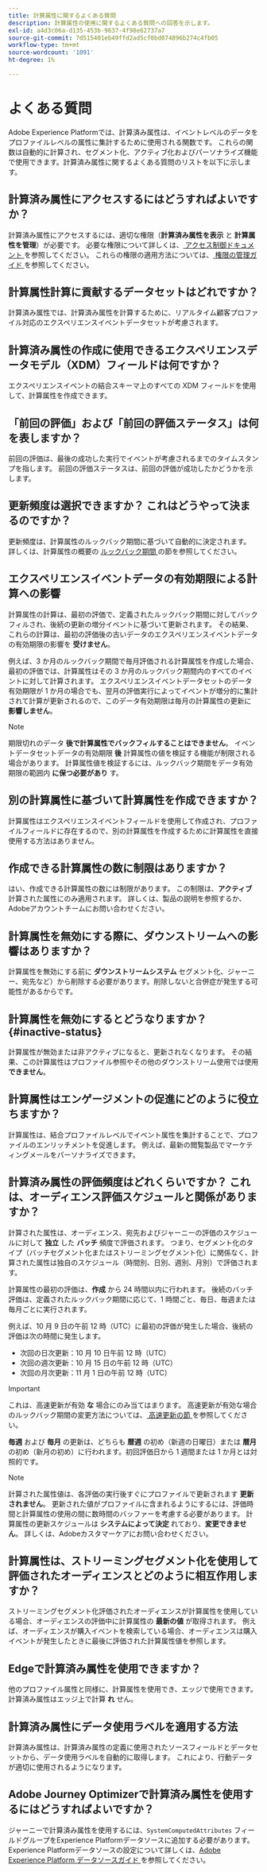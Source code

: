```yaml
---
title: 計算属性に関するよくある質問
description: 計算属性の使用に関するよくある質問への回答を示します。
exl-id: a4d3c06a-d135-453b-9637-4f98e62737a7
source-git-commit: 7d515401eb49ffd2ad5cf0bd074896b274c4fb05
workflow-type: tm+mt
source-wordcount: '1091'
ht-degree: 1%

---
```


# よくある質問

Adobe Experience Platformでは、計算済み属性は、イベントレベルのデータをプロファイルレベルの属性に集計するために使用される関数です。 これらの関数は自動的に計算され、セグメント化、アクティブ化およびパーソナライズ機能で使用できます。計算済み属性に関するよくある質問のリストを以下に示します。

## 計算済み属性にアクセスするにはどうすればよいですか？

計算済み属性にアクセスするには、適切な権限（**計算済み属性を表示** と **計算属性を管理**）が必要です。 必要な権限について詳しくは、[ アクセス制御ドキュメント ](../../access-control/home.md) を参照してください。 これらの権限の適用方法については、[ 権限の管理ガイド ](../../access-control/ui/permissions.md) を参照してください。

## 計算属性計算に貢献するデータセットはどれですか？

計算済み属性では、計算済み属性を計算するために、リアルタイム顧客プロファイル対応のエクスペリエンスイベントデータセットが考慮されます。

## 計算済み属性の作成に使用できるエクスペリエンスデータモデル（XDM）フィールドは何ですか？

エクスペリエンスイベントの結合スキーマ上のすべての XDM フィールドを使用して、計算属性を作成できます。

## 「前回の評価」および「前回の評価ステータス」は何を表しますか？

前回の評価は、最後の成功した実行でイベントが考慮されるまでのタイムスタンプを指します。 前回の評価ステータスは、前回の評価が成功したかどうかを示します。

## 更新頻度は選択できますか？ これはどうやって決まるのですか？

更新頻度は、計算属性のルックバック期間に基づいて自動的に決定されます。 詳しくは、計算属性の概要の [ ルックバック期間 ](./overview.md#lookback-periods) の節を参照してください。

## エクスペリエンスイベントデータの有効期限による計算への影響

計算属性の計算は、最初の評価で、定義されたルックバック期間に対してバックフィルされ、後続の更新の増分イベントに基づいて更新されます。 その結果、これらの計算は、最初の評価後の古いデータのエクスペリエンスイベントデータの有効期限の影響を **受けません**。

例えば、3 か月のルックバック期間で毎月評価される計算属性を作成した場合、最初の評価では、計算属性はその 3 か月のルックバック期間内のすべてのイベントに対して計算されます。 エクスペリエンスイベントデータセットのデータ有効期限が 1 か月の場合でも、翌月の評価実行によってイベントが増分的に集計されて計算が更新されるので、このデータ有効期限は毎月の計算属性の更新に **影響しません**。

>[!NOTE]
>
>期限切れのデータ **後で計算属性でバックフィルすることはできません**。 イベントデータセットデータの有効期限 **後** 計算属性の値を検証する機能が制限される場合があります。 計算属性値を検証するには、ルックバック期間をデータ有効期限の範囲内 **に保つ必要があり** す。

## 別の計算属性に基づいて計算属性を作成できますか？

計算属性はエクスペリエンスイベントフィールドを使用して作成され、プロファイルフィールドに存在するので、別の計算属性を作成するために計算属性を直接使用する方法はありません。

## 作成できる計算属性の数に制限はありますか？

はい、作成できる計算属性の数には制限があります。 この制限は、**アクティブ** 計算された属性にのみ適用されます。 詳しくは、製品の説明を参照するか、Adobeアカウントチームにお問い合わせください。

## 計算属性を無効にする際に、ダウンストリームへの影響はありますか？

計算属性を無効にする前に **ダウンストリームシステム** セグメント化、ジャーニー、宛先など）から削除する必要があります。削除しないと合併症が発生する可能性があるからです。

## 計算属性を無効にするとどうなりますか？ {#inactive-status}

計算属性が無効または非アクティブになると、更新されなくなります。 その結果、この計算属性はプロファイル参照やその他のダウンストリーム使用では使用 **できません**。

## 計算属性はエンゲージメントの促進にどのように役立ちますか？

計算属性は、結合プロファイルレベルでイベント属性を集計することで、プロファイルのエンリッチメントを促進します。 例えば、最新の閲覧製品でマーケティングメールをパーソナライズできます。

## 計算済み属性の評価頻度はどれくらいですか？ これは、オーディエンス評価スケジュールと関係がありますか？

計算された属性は、オーディエンス、宛先およびジャーニーの評価のスケジュールに対して **独立** した **バッチ** 頻度で評価されます。 つまり、セグメント化のタイプ（バッチセグメント化またはストリーミングセグメント化）に関係なく、計算された属性は独自のスケジュール（時間別、日別、週別、月別）で評価されます。

計算属性の最初の評価は、**作成** から 24 時間以内に行われます。 後続のバッチ評価は、定義されたルックバック期間に応じて、1 時間ごと、毎日、毎週または毎月ごとに実行されます。

例えば、10 月 9 日の午前 12 時（UTC）に最初の評価が発生した場合、後続の評価は次の時間に発生します。

- 次回の日次更新：10 月 10 日午前 12 時（UTC）
- 次回の週次更新：10 月 15 日の午前 12 時（UTC）
- 次回の月次更新：11 月 1 日の午前 12 時（UTC）

>[!IMPORTANT]
>
>これは、高速更新が有効 **な** 場合にのみ当てはまります。 高速更新が有効な場合のルックバック期間の変更方法については、[ 高速更新の節 ](./overview.md#fast-refresh) を参照してください。

**毎週** および **毎月** の更新は、どちらも **暦週** の初め（新週の日曜日）または **暦月** の初め（新月の初め）に行われます。初回評価日から 1 週間または 1 か月とは対照的です。

>[!NOTE]
>
>計算された属性値は、各評価の実行後すぐにプロファイルで更新されます **更新されません**。 更新された値がプロファイルに含まれるようにするには、評価時間と計算属性の使用の間に数時間のバッファーを考慮する必要があります。 計算属性の更新スケジュールは **システムによって決定** れており、**変更できません**。 詳しくは、Adobeカスタマーケアにお問い合わせください。

## 計算属性は、ストリーミングセグメント化を使用して評価されたオーディエンスとどのように相互作用しますか？

ストリーミングセグメント化評価されたオーディエンスが計算属性を使用している場合、オーディエンスの評価中に計算属性の **最新の値** が取得されます。 例えば、オーディエンスが購入イベントを検索している場合、オーディエンスは購入イベントが発生したときに最後に評価された計算属性値を参照します。

## Edgeで計算済み属性を使用できますか？

他のプロファイル属性と同様に、計算属性を使用でき、エッジで使用できます。 計算済み属性はエッジ上で計算 **れ** せん。

## 計算済み属性にデータ使用ラベルを適用する方法

計算済み属性は、計算済み属性の定義に使用されたソースフィールドとデータセットから、データ使用ラベルを自動的に取得します。 これにより、行動データが適切に使用されるようになります。

## Adobe Journey Optimizerで計算済み属性を使用するにはどうすればよいですか？

ジャーニーで計算済み属性を使用するには、`SystemComputedAttributes` フィールドグループをExperience Platformデータソースに追加する必要があります。 Experience Platformデータソースの設定について詳しくは、[Adobe Experience Platform データソースガイド ](https://experienceleague.adobe.com/docs/journey-optimizer/using/configuration/configure-journeys/data-source-journeys/adobe-experience-platform-data-source.html?lang=ja) を参照してください。
